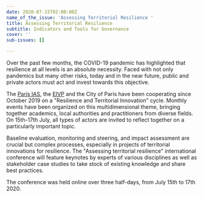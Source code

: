 ```yaml
---
date: 2020-07-15T02:00:00Z
name_of_the_issue: 'Assessing Territorial Resilience '
title: Assessing Territorial Resilience
subtitle: Indicators and Tools for Governance
cover: ''
sub-issues: []

---
```

Over the past few months, the COVID-19 pandemic has highlighted that resilience at all levels is an absolute necessity. Faced with not only pandemics but many other risks, today and in the near future, public and private actors must act and invest towards this objective.

​The [Paris IAS](https://en.assessingresilience.org), the [EIVP](https://en.assessingresilience.org) and the City of Paris have been cooperating since October 2019 on a "Resilience and Territorial Innovation" cycle. Monthly events have been organized on this multidimensional theme, bringing together academics, local authorities and practitioners from diverse fields. On 15th-17th July, all types of actors are invited to reflect together on a particularly important topic.

​Baseline evaluation, monitoring and steering, and impact assessment are crucial but complex processes, especially in projects of territorial innovations for resilience. The "Assessing territorial resilience" international conference will feature keynotes by experts of various disciplines as well as stakeholder case studies to take stock of existing knowledge and share best practices.

​The conference was held online over three half-days, from July 15th to 17th 2020.